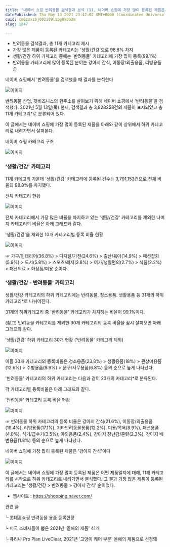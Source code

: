 ```yaml
---
title: "네이버 쇼핑 반려동물 검색결과 분석 (1), 네이버 쇼핑에 가장 많이 등록된 제품은 강아지 간식이다"
datePublished: Thu May 13 2021 23:42:02 GMT+0000 (Coordinated Universal Time)
cuid: cm6zzxzbj002i09l5bg8k0o2m
slug: 1847

---
```



- 반려동물 검색결과, 총 11개 카테고리 제시
- 가장 많은 제품이 등록된 카테고리는 '생활/건강'으로 98.8% 차지
- 생활/건강 하위 카페고리 중에는 '반려동물' 카테고리에 가장 많이 등록(99.1%)
- 반려동물 카테고리에 많이 등록된 분야는 강아지 간식, 이동장/외출용품, 리빙용품 순

네이버 쇼핑에서 '반려동물'을 검색했을 때 결과를 분석한다

![이미지](https://cdn.hashnode.com/res/hashnode/image/upload/v1739248980361/58302f0b-e402-4206-b7aa-7b4f54b05e00.jpeg)

반려동물 산업, 펫비즈니스의 현주소를 살펴보기 위해 네이버 쇼핑에서 '반려동물'을 검색했다. 2021년 5월 13일(목) 현재, 검색결과 총 3,828258건의 제품이 표시되었고 총 11개 카테고리*로 분류되어 있다.

이 글에서는 네이버 쇼핑에 가장 많이 등록된 제품을 아래와 같이 상위에서 하위 카테고리로 내려가면서 살펴본다.

네이버 쇼핑 카테고리 구조

![이미지](https://cdn.hashnode.com/res/hashnode/image/upload/v1739248981948/74987e19-bd06-404f-85d5-89f8a56fd52c.png)

### '생활/건강' 카테고리

11개 카테고리 가운데 '생활/건강' 카테고리에 등록된 건수는 3,791,153건으로 전체 비율의 98.8%를 차지했다.

전체 카테고리 현황

![이미지](https://cdn.hashnode.com/res/hashnode/image/upload/v1739248983239/b8467c94-2dde-428d-99b5-74605f3d405a.png)

전체 카테고리에서 가장 많은 비율을 차지하고 있는 '생활/건강' 카테고리를 제외한 나머지 카테고리의 비율은 아래 그래프와 같다.

'생활/건강'을 제외한 10개 카테고리별 등록 비율 현황

![이미지](https://cdn.hashnode.com/res/hashnode/image/upload/v1739248984757/d2641f8f-ba84-420c-83dc-39c5becb8bb8.png)

☞ 가구/인테리어(36.8%) > 디지털/가전(24.6%) > 출산/육아(14.9%) > 패션잡화(5.9%) > 도서(5.8%) > 스포츠/레저(3.8%) > 여가/생활편의(2.7%) > 식품(2.2%) > 패션의료 > 화장품/미용 순이다.

### '생활/건강 - 반려동물' 카테고리

생활/건강 카테고리의 하위 카테고리에는 반려동물, 청소용품. 생활용품 등 31개의 하위 카테고리*로 나뉘어진다.

31개의 하위카테고리 중 '반려동물' 카테고리가 차지하는 비율이 99.1%이다.

(참고) 반려동물 카테고리를 제외한 30개 카테고리의 등록 비율을 잠시 살펴보면 아래 그래프와 같다.

'생활/건강' 하위 카테고리 30개 현황 ('반려동물' 카테고리 제외)

![이미지](https://cdn.hashnode.com/res/hashnode/image/upload/v1739248986185/244e3c18-f6d8-4d5c-9a0f-8806a31c46b6.png)

이들 30개 카테고리의 등록비율은 청소용품(23.8%) > 생활용품(18%) > 관상어용품(12.6%) > 주방용품(8.9%) > 문구/사무용품(6.8%) 등의 순으로 높게 나타났다.

'반려동물' 카테고리의 하위 카테고리는 다음과 같이 23개의 카테고리*로 분류된다.

각 카테고리별 등록비율은 아래 그래프와 같다.

'반려동물' 카테고리 등록 비율 현황

![이미지](https://cdn.hashnode.com/res/hashnode/image/upload/v1739248987920/09bd2a08-f353-458f-8619-683282b21688.png)

☞ 반려동물 하위 카테고리의 등록 비율은 강아지 간식(21.6%), 이동장/외출용품(19.4%), 리빙용품(17.1%), 기타반려동물용품(12.2%), 미용/목욕(8.9%), 패션용품(4.0%), 식기/급수기(3.5%), 야외용품(2.4%), 강아지 장난감/훈련(2.3%), 강아지 배변용품(1.8%) 등의 순으로 높게 나타났다.

네이버 쇼핑에 가장 많이 등록된 제품은 '강아지 간식'이다

![이미지](https://cdn.hashnode.com/res/hashnode/image/upload/v1739248990612/b034054c-e37e-4288-b3e5-1fced099321a.jpeg)

이 글에서는 네이버 쇼핑에 가장 많이 등록된 제품은 어떤 제품일지에 대해, 11개 카테고리를 시작으로 하위 카테고리로 내려가면서 분석했다. 그 결과 가장 많은 제품이 등록된 카테고리는 '생활/건강 > 반려동물 > 강아지 간식' 순이었다.

- 웹사이트 : https://shopping.naver.com/

관련 글

└ 롯데홈쇼핑 반려동물 용품 등록현황

└ 미국 소비자들이 뽑은 2021년 '올해의 제품' 41개

└ 퓨리나 Pro Plan LiveClear, 2021년 '고양이 케어 부문' 올해의 제품으로 선정돼